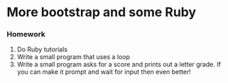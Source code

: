 # More bootstrap and some Ruby

### Homework
1. Do Ruby tutorials
2. Write a small program that uses a loop
3. Write a small program asks for a score and prints out a letter grade. If you can make it prompt and wait for input then even better!